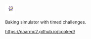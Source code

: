 ![](images/char_bunny.png)

Baking simulator with timed challenges.

https://naarmc2.github.io/cooked/
